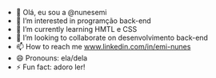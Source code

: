- 👋 Olá, eu sou a @nunesemi
- 👀 I’m interested in programção back-end
- 🌱 I’m currently learning HMTL e CSS
- 💞️ I’m looking to collaborate on desenvolvimento back-end
- 📫 How to reach me www.linkedin.com/in/emi-nunes
- 😄 Pronouns: ela/dela
- ⚡ Fun fact: adoro ler!

<!---
nunesemi/nunesemi is a ✨ special ✨ repository because its `README.md` (this file) appears on your GitHub profile.
You can click the Preview link to take a look at your changes.
--->
